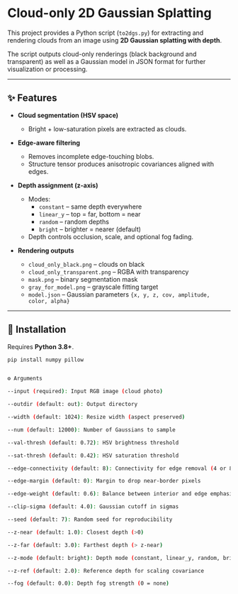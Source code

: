 # Cloud-only 2D Gaussian Splatting

This project provides a Python script (`to2dgs.py`) for extracting and rendering clouds from an image using **2D Gaussian splatting with depth**.

The script outputs cloud-only renderings (black background and transparent) as well as a Gaussian model in JSON format for further visualization or processing.

---

## ✨ Features

- **Cloud segmentation (HSV space)**  
  - Bright + low-saturation pixels are extracted as clouds.

- **Edge-aware filtering**  
  - Removes incomplete edge-touching blobs.  
  - Structure tensor produces anisotropic covariances aligned with edges.

- **Depth assignment (z-axis)**  
  - Modes:  
    - `constant` – same depth everywhere  
    - `linear_y` – top = far, bottom = near  
    - `random` – random depths  
    - `bright` – brighter = nearer (default)  
  - Depth controls occlusion, scale, and optional fog fading.

- **Rendering outputs**  
  - `cloud_only_black.png` – clouds on black  
  - `cloud_only_transparent.png` – RGBA with transparency  
  - `mask.png` – binary segmentation mask  
  - `gray_for_model.png` – grayscale fitting target  
  - `model.json` – Gaussian parameters `{x, y, z, cov, amplitude, color, alpha}`

---

## 🚀 Installation

Requires **Python 3.8+**.

```bash
pip install numpy pillow


⚙️ Arguments

--input (required): Input RGB image (cloud photo)

--outdir (default: out): Output directory

--width (default: 1024): Resize width (aspect preserved)

--num (default: 12000): Number of Gaussians to sample

--val-thresh (default: 0.72): HSV brightness threshold

--sat-thresh (default: 0.42): HSV saturation threshold

--edge-connectivity (default: 8): Connectivity for edge removal (4 or 8)

--edge-margin (default: 0): Margin to drop near-border pixels

--edge-weight (default: 0.6): Balance between interior and edge emphasis (0–1)

--clip-sigma (default: 4.0): Gaussian cutoff in sigmas

--seed (default: 7): Random seed for reproducibility

--z-near (default: 1.0): Closest depth (>0)

--z-far (default: 3.0): Farthest depth (> z-near)

--z-mode (default: bright): Depth mode (constant, linear_y, random, bright)

--z-ref (default: 2.0): Reference depth for scaling covariance

--fog (default: 0.0): Depth fog strength (0 = none)
